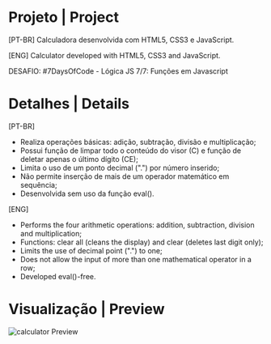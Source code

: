 # Projeto | Project
 [PT-BR]
 Calculadora desenvolvida com HTML5, CSS3 e JavaScript.
 
 [ENG]
 Calculator developed with HTML5, CSS3 and JavaScript.

 DESAFIO: #7DaysOfCode - Lógica JS 7/7: Funções em Javascript
 
# Detalhes | Details
[PT-BR]
 - Realiza operações básicas: adição, subtração, divisão e multiplicação;
 - Possui função de limpar todo o conteúdo do visor (C) e função de deletar apenas o último dígito (CE);
 - Limita o uso de um ponto decimal (".") por número inserido;
 - Não permite inserção de mais de um operador matemático em sequência;
 - Desenvolvida sem uso da função eval().


 [ENG]
- Performs the four arithmetic operations: addition, subtraction, division and multiplication;
- Functions: clear all (cleans the display) and clear (deletes last digit only);
- Limits the use of decimal point (".") to one;
- Does not allow the input of more than one mathematical operator in a row;
- Developed eval()-free.

# Visualização | Preview

![calculator Preview](https://user-images.githubusercontent.com/109991154/208108049-827e482d-7de4-4641-a531-b1d940efa546.png)

